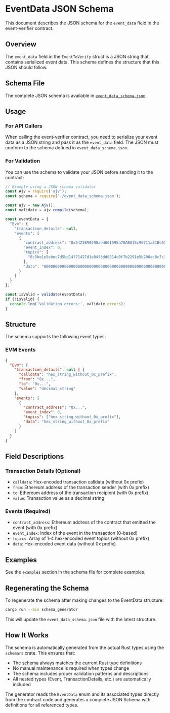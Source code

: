 # EventData JSON Schema

This document describes the JSON schema for the `event_data` field in the event-verifier contract.

## Overview

The `event_data` field in the `EventToVerify` struct is a JSON string that contains serialized event data. This schema defines the structure that this JSON should follow.

## Schema File

The complete JSON schema is available in [`event_data_schema.json`](./event_data_schema.json).

## Usage

### For API Callers

When calling the event-verifier contract, you need to serialize your event data as a JSON string and pass it as the `event_data` field. The JSON must conform to the schema defined in `event_data_schema.json`.

### For Validation

You can use the schema to validate your JSON before sending it to the contract:

```javascript
// Example using a JSON schema validator
const Ajv = require('ajv');
const schema = require('./event_data_schema.json');

const ajv = new Ajv();
const validate = ajv.compile(schema);

const eventData = {
  "Evm": {
    "transaction_details": null,
    "events": [
      {
        "contract_address": "0x5425890298aed601595a70AB815c96711a31Bc65",
        "event_index": 0,
        "topics": [
          "8c5be1e5ebec7d5bd14f71427d1e84f3dd0314c0f7b2291e5b200ac8c7c3b925"
        ],
        "data": "000000000000000000000000000000000000000000000000000000aa910f88c4"
      }
    ]
  }
};

const isValid = validate(eventData);
if (!isValid) {
  console.log('Validation errors:', validate.errors);
}
```

## Structure

The schema supports the following event types:

### EVM Events

```json
{
  "Evm": {
    "transaction_details": null | {
      "calldata": "hex_string_without_0x_prefix",
      "from": "0x...",
      "to": "0x...",
      "value": "decimal_string"
    },
    "events": [
      {
        "contract_address": "0x...",
        "event_index": 0,
        "topics": ["hex_string_without_0x_prefix"],
        "data": "hex_string_without_0x_prefix"
      }
    ]
  }
}
```

## Field Descriptions

### Transaction Details (Optional)
- `calldata`: Hex-encoded transaction calldata (without 0x prefix)
- `from`: Ethereum address of the transaction sender (with 0x prefix)
- `to`: Ethereum address of the transaction recipient (with 0x prefix)
- `value`: Transaction value as a decimal string

### Events (Required)
- `contract_address`: Ethereum address of the contract that emitted the event (with 0x prefix)
- `event_index`: Index of the event in the transaction (0-based)
- `topics`: Array of 1-4 hex-encoded event topics (without 0x prefix)
- `data`: Hex-encoded event data (without 0x prefix)

## Examples

See the `examples` section in the schema file for complete examples.

## Regenerating the Schema

To regenerate the schema after making changes to the EventData structure:

```bash
cargo run --bin schema_generator
```

This will update the `event_data_schema.json` file with the latest structure.

## How It Works

The schema is automatically generated from the actual Rust types using the `schemars` crate. This ensures that:

- The schema always matches the current Rust type definitions
- No manual maintenance is required when types change
- The schema includes proper validation patterns and descriptions
- All nested types (Event, TransactionDetails, etc.) are automatically included

The generator reads the `EventData` enum and its associated types directly from the contract code and generates a complete JSON Schema with definitions for all referenced types.

